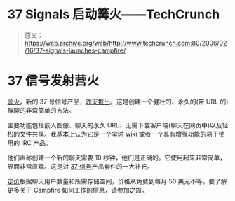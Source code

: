 # 37 Signals 启动篝火——TechCrunch

> 原文：<https://web.archive.org/web/http://www.techcrunch.com:80/2006/02/16/37-signals-launches-campfire/>

# 37 信号发射营火

 [营火](https://web.archive.org/web/20210920214819/http://www.campfirenow.com/)，新的 37 号信号产品，[昨天推出](https://web.archive.org/web/20210920214819/http://37signals.com/svn/archives2/launch_campfire_easy_group_chat_for_business.php)。这是创建一个健壮的、永久的(带 URL 的)群聊的非常简单的方法。

主要功能包括嵌入图像、聊天的永久 URL、无需下载客户端(聊天在网页中)以及轻松的文件共享。我基本上认为它是一个实时 wiki 或者一个具有增强功能的易于使用的 IRC 产品。

他们声称创建一个新的聊天需要 10 秒钟，他们是正确的。它使用起来非常简单，界面非常直观。这是对 [37 信号](https://web.archive.org/web/20210920214819/http://37signals.com/)产品套件的一大补充。

[定价](https://web.archive.org/web/20210920214819/http://123.campfirenow.com/signup)根据聊天用户数量和所需存储空间，价格从免费到每月 50 美元不等。要了解更多关于 Campfire 如何工作的信息，请参加之旅。